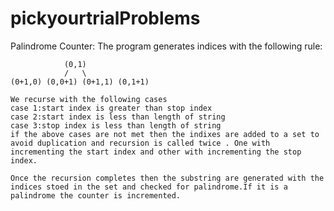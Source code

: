 # pickyourtrialProblems

Palindrome Counter:
The program generates indices with the following rule:

                (0,1)
                /   \
    (0+1,0) (0,0+1) (0+1,1) (0,1+1)
    
    We recurse with the following cases
    case 1:start index is greater than stop index
    case 2:start index is less than length of string
    case 3:stop index is less than length of string
    if the above cases are not met then the indixes are added to a set to avoid duplication and recursion is called twice . One with incrementing the start index and other with incrementing the stop index.
    
    Once the recursion completes then the substring are generated with the indices stoed in the set and checked for palindrome.If it is a palindrome the counter is incremented.
    
 
    
